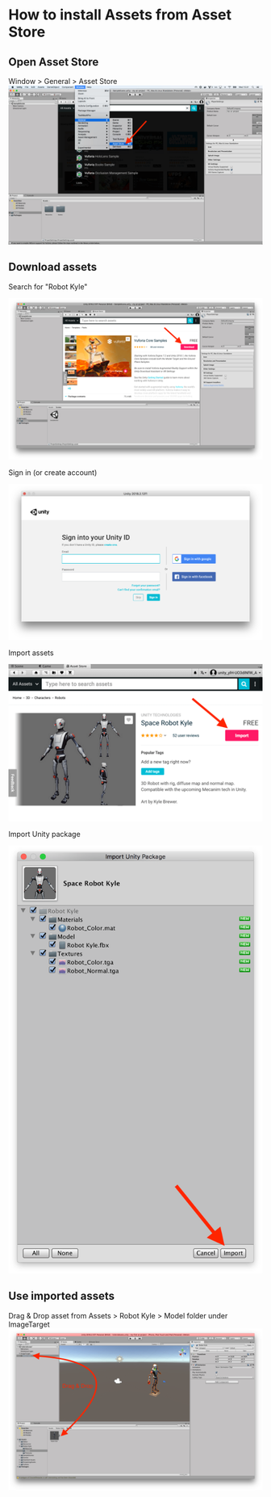 # How to install Assets from Asset Store

## Open Asset Store

  Window > General > Asset Store
  ![Unity asset store in screenshot](screenshots/1_open_asset_store.png)

## Download assets

  Search for "Robot Kyle"

  ![Install assets screenshot](screenshots/2_download_assets.png)

  Sign in (or create account)

  ![Sign in to asset store screenshot](screenshots/3_sign_in.png)

  Import assets

  ![Import assets from asset store screenshot](screenshots/4_import_asset_store.png)

  Import Unity package

  ![Import Unity packages screenshot](screenshots/5_import_unity_package.png)

## Use imported assets

  Drag & Drop asset from Assets > Robot Kyle > Model folder under ImageTarget
  ![Use imported assets screenshot](screenshots/6_use-asset.png)
